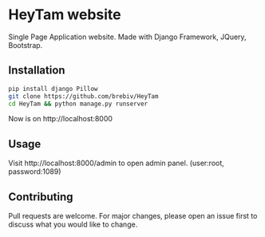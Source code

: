# HeyTam website

Single Page Application website. Made with Django Framework, JQuery, Bootstrap.

## Installation

```bash
pip install django Pillow
git clone https://github.com/brebiv/HeyTam
cd HeyTam && python manage.py runserver
```
Now is on http://localhost:8000
## Usage
Visit http://localhost:8000/admin to open admin panel. (user:root, password:1089)
## Contributing
Pull requests are welcome. For major changes, please open an issue first to discuss what you would like to change.
